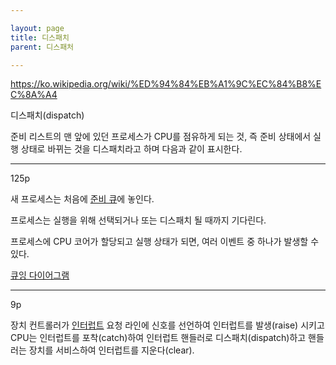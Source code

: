 ```yaml
---

layout: page
title: 디스패치
parent: 디스패처

---
```




<https://ko.wikipedia.org/wiki/%ED%94%84%EB%A1%9C%EC%84%B8%EC%8A%A4>

디스패치(dispatch)

준비 리스트의 맨 앞에 있던 프로세스가 CPU를 점유하게 되는 것, 즉 준비 상태에서 실행 상태로 바뀌는 것을 디스패치라고 하며 다음과 같이 표시한다.

***

125p

새 프로세스는 처음에 [준비 큐](준비_큐.md)에 놓인다.

프로세스는 실행을 위해 선택되거나 또는 디스패치 될 때까지 기다린다.

프로세스에 CPU 코어가 할당되고 실행 상태가 되면, 여러 이벤트 중 하나가 발생할 수 있다.

[큐잉 다이어그램](큐잉-다이어그램.md)

***

9p

장치 컨트롤러가 [인터럽트](인터럽트.md) 요청 라인에 신호를 선언하여 인터럽트를 발생(raise) 시키고 CPU는 인터럽트를 포착(catch)하여 인터럽트 핸들러로 디스패치(dispatch)하고 핸들러는 장치를 서비스하여 인터럽트를 지운다(clear).
